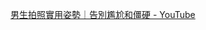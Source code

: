 



[男生拍照實用姿勢｜告別尷尬和僵硬 - YouTube](https://www.youtube.com/watch?v=GHyC4_MHgNM&list=PLl6u4vBTM0LUrcsTaQec5FAuQDECaoroK&index=12)